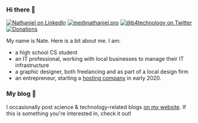 ### Hi there 👋
[![Nathaniel on LinkedIn](https://img.shields.io/badge/-Nathaniel%20Broughton-262626?style=flat-square&labelColor=262626&logo=linkedin&logoColor=white&link=https://www.linkedin.com/in/nathaniel-broughton/)](https://www.linkedin.com/in/nathaniel-broughton/) [![me@nathaniel.pro](https://img.shields.io/badge/-me@nathaniel.pro-262626?style=flat-square&labelColor=262626&logo=Gmail&logoColor=white&link=mailto:me@nathaniel.pro)](mailto:ewpratten@retrylife.ca) [![@b4technology on Twitter](https://img.shields.io/badge/-@b4technology-262626?style=flat-square&labelColor=262626&logo=twitter&logoColor=white&link=https://twitter.com/b4technology)](https://twitter.com/b4technology) [![Donations](https://img.shields.io/badge/$-donations-262626?style=flat-square&labelColor=262626)](https://retrylife.ca/donations)

My name is Nate. Here is a bit about me. I am:
 - a high school CS student
 - an IT professional, working with local businesses to manage their IT infrastructure
 - a graphic designer, both freelancing and as part of a local design firm
 - an entrepreneur, starting a [hosting company](https://demonbolthost.com) in early 2020.
 
### My blog :book:

I occasionally post science & technology-related blogs [on my website](https://nathaniel.pro). If this is something you're interested in, check it out!
